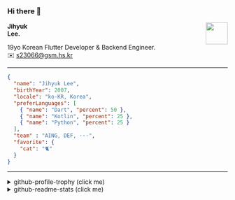 ### Hi there 👋
<img src="https://github.githubassets.com/images/mona-loading-default.gif" width="50px" align="right">
</a>

**Jihyuk\
Lee.**

19yo Korean Flutter Developer & Backend Engineer.\
✉️ <s23066@gsm.hs.kr>

---

```json
{
  "name": "Jihyuk Lee",
  "birthYear": 2007,
  "locale": "ko-KR, Korea",
  "preferLanguages": [
    { "name": "Dart", "percent": 50 },
    { "name": "Kotlin", "percent": 25 },
    { "name": "Python", "percent": 25 }
  ],
  "team" : "AING, DEF, ···",
  "favorite": {
    "cat": "🐈"
  }
}
```
---
<details>
  <summary>github-profile-trophy (click me)</summary>
  
![](https://github-profile-trophy.vercel.app/?username=withJihyuk&row=1&column=8&theme=nord)
  
</details>
<details>
  <summary>github-readme-stats (click me)</summary>
  
<!--START_SECTION:waka-->
![Code Time](http://img.shields.io/badge/Code%20Time-701%20hrs%2034%20mins-blue)

![Lines of code](https://img.shields.io/badge/%EC%A0%80%EB%8A%94%20%EC%97%AC%ED%83%9C%EA%B9%8C%EC%A7%80%20-619.9%20thousand%20%EC%A4%84%EC%9D%98%20%EC%BD%94%EB%93%9C%EB%A5%BC%20%EC%9E%91%EC%84%B1%ED%96%88%EC%96%B4%EC%9A%94.-blue)

**저는 아침형 인간이에요. 🐤** 

```text
🌞 아침                     606 commits         █████░░░░░░░░░░░░░░░░░░░░   19.17 % 
🌆 낮　                     1069 commits        ████████░░░░░░░░░░░░░░░░░   33.81 % 
🌃 저녁                     1161 commits        █████████░░░░░░░░░░░░░░░░   36.72 % 
🌙 밤　                     326 commits         ███░░░░░░░░░░░░░░░░░░░░░░   10.31 % 
```


📊 **저는 이번주를 이렇게 시간을 보냈어요.** 

```text
🕑︎ Timezone: Asia/Seoul

💬 프로그래밍 언어들: 
TypeScript               7 hrs 21 mins       ██████████████░░░░░░░░░░░   57.10 % 
Dart                     4 hrs 12 mins       ████████░░░░░░░░░░░░░░░░░   32.66 % 
Prisma                   44 mins             █░░░░░░░░░░░░░░░░░░░░░░░░   05.73 % 
Bash                     28 mins             █░░░░░░░░░░░░░░░░░░░░░░░░   03.65 % 
JSON                     3 mins              ░░░░░░░░░░░░░░░░░░░░░░░░░   00.42 % 

🔥 에디터들: 
VS Code                  12 hrs 53 mins      █████████████████████████   100.00 % 

💻 운영 체제들: 
Mac                      12 hrs 53 mins      █████████████████████████   100.00 % 
```


 Last Updated on 11/02/2025 18:47:57 UTC
<!--END_SECTION:waka-->

</details>

</div>

